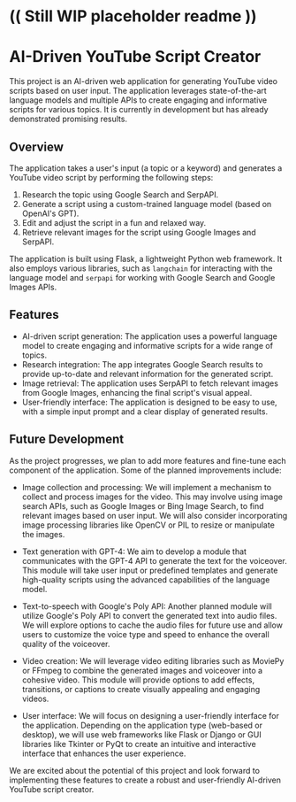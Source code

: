 # (( Still WIP placeholder readme ))

# AI-Driven YouTube Script Creator

This project is an AI-driven web application for generating YouTube video scripts based on user input. The application leverages state-of-the-art language models and multiple APIs to create engaging and informative scripts for various topics. It is currently in development but has already demonstrated promising results.

## Overview

The application takes a user's input (a topic or a keyword) and generates a YouTube video script by performing the following steps:

1. Research the topic using Google Search and SerpAPI.
2. Generate a script using a custom-trained language model (based on OpenAI's GPT).
3. Edit and adjust the script in a fun and relaxed way.
4. Retrieve relevant images for the script using Google Images and SerpAPI.

The application is built using Flask, a lightweight Python web framework. It also employs various libraries, such as `langchain` for interacting with the language model and `serpapi` for working with Google Search and Google Images APIs.

## Features

- AI-driven script generation: The application uses a powerful language model to create engaging and informative scripts for a wide range of topics.
- Research integration: The app integrates Google Search results to provide up-to-date and relevant information for the generated script.
- Image retrieval: The application uses SerpAPI to fetch relevant images from Google Images, enhancing the final script's visual appeal.
- User-friendly interface: The application is designed to be easy to use, with a simple input prompt and a clear display of generated results.

## Future Development

As the project progresses, we plan to add more features and fine-tune each component of the application. Some of the planned improvements include:

- Image collection and processing: We will implement a mechanism to collect and process images for the video. This may involve using image search APIs, such as Google Images or Bing Image Search, to find relevant images based on user input. We will also consider incorporating image processing libraries like OpenCV or PIL to resize or manipulate the images.

- Text generation with GPT-4: We aim to develop a module that communicates with the GPT-4 API to generate the text for the voiceover. This module will take user input or predefined templates and generate high-quality scripts using the advanced capabilities of the language model.

- Text-to-speech with Google's Poly API: Another planned module will utilize Google's Poly API to convert the generated text into audio files. We will explore options to cache the audio files for future use and allow users to customize the voice type and speed to enhance the overall quality of the voiceover.

- Video creation: We will leverage video editing libraries such as MoviePy or FFmpeg to combine the generated images and voiceover into a cohesive video. This module will provide options to add effects, transitions, or captions to create visually appealing and engaging videos.

- User interface: We will focus on designing a user-friendly interface for the application. Depending on the application type (web-based or desktop), we will use web frameworks like Flask or Django or GUI libraries like Tkinter or PyQt to create an intuitive and interactive interface that enhances the user experience.

We are excited about the potential of this project and look forward to implementing these features to create a robust and user-friendly AI-driven YouTube script creator.
